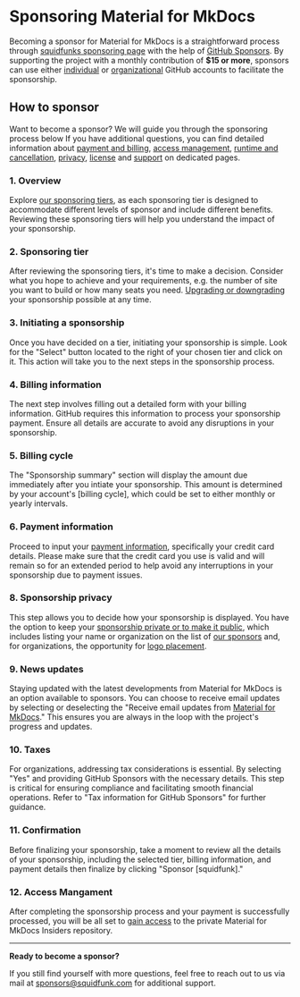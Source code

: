# Sponsoring Material for MkDocs

Becoming a sponsor for Material for MkDocs is a straightforward process through
[squidfunks sponsoring page] with the help of [GitHub Sponsors]. By supporting
the project with a monthly contribution of __$15 or more__, sponsors can use
either [individual] or [organizational] GitHub accounts to facilitate the
sponsorship.

  [squidfunks sponsoring page]: https://github.com/sponsors/squidfunk
  [GitHub Sponsors]: https://github.com/sponsors
  [individual]: access-management.md/#individuals
  [organizational]: access-management.md/#organizations

## How to sponsor

Want to become a sponsor? We will guide you through the sponsoring process below
If you have additional questions, you can find detailed information about
[payment and billing], [access management], [runtime and cancellation],
[privacy], [license] and [support] on dedicated pages.

  [payment and billing]: payment-and-billing.md
  [access management]: access-management.md
  [runtime and cancellation]: runtime-and-cancellation.md
  [privacy]: privacy.md
  [license]: license.md
  [support]: support.md

### 1. Overview

Explore [our sponsoring tiers], as each sponsoring tier is designed to
accommodate different levels of sponsor and include different benefits.
Reviewing these sponsoring tiers will help you understand the impact of your
sponsorship.

  [our sponsoring tiers]: sponsoring-tiers.md

### 2. Sponsoring tier

After reviewing the sponsoring tiers, it's time to make a decision. Consider
what you hope to achieve and your requirements, e.g. the number of site you want
to build or how many seats you need. [Upgrading or downgrading] your sponsorship
possible at any time.

  [Upgrading or downgrading]: sponsoring-tiers.md/#upgrading-and-downgrading

### 3. Initiating a sponsorship

Once you have decided on a tier, initiating your sponsorship is simple. Look for
the "Select" button located to the right of your chosen tier and click on it.
This action will take you to the next steps in the sponsorship process.

### 4. Billing information

The next step involves filling out a detailed form with your billing information.
GitHub requires this information to process your sponsorship payment. Ensure all
details are accurate to avoid any disruptions in your sponsorship.

### 5. Billing cycle

The "Sponsorship summary" section will display the amount due immediately after
you intiate your sponsorship. This amount is determined by your account's
[billing cycle], which could be set to either monthly or yearly intervals.

### 6. Payment information

Proceed to input your [payment information], specifically your credit card
details. Please make sure that the credit card you use is valid and will remain
so for an extended period to help avoid any interruptions in your sponsorship
due to payment issues.

  [payment information]: payment-and-billing.md

### 8. Sponsorship privacy

This step allows you to decide how your sponsorship is displayed. You have the
option to keep your [sponsorship private or to make it public], which includes
listing your name or organization on the list of [our sponsors] and, for
organizations, the opportunity for [logo placement].

  [sponsorship private or to make it public]: privacy.md
  [our sponsors]: our-sponsors.md
  [logo placement]: our-sponsors.md/#our-premium-sponsors

### 9. News updates

Staying updated with the latest developments from Material for MkDocs is an
option available to sponsors. You can choose to receive email updates by
selecting or deselecting the "Receive email updates from [Material for MkDocs]."
This ensures you are always in the loop with the project's progress and updates.

  [Material for MkDocs]: https://github.com/squidfunk/mkdocs-material-insiders

### 10. Taxes

For organizations, addressing tax considerations is essential. By selecting
"Yes" and providing GitHub Sponsors with the necessary details. This step is
critical for ensuring compliance and facilitating smooth financial operations.
Refer to "Tax information for GitHub Sponsors" for further guidance.

### 11. Confirmation

Before finalizing your sponsorship, take a moment to review all the details of
your sponsorship, including the selected tier, billing information, and payment
details then finalize by clicking "Sponsor [squidfunk]."

### 12. Access Mangament

After completing the sponsorship process and your payment is successfully
processed, you will be all set to [gain access] to the private Material for
MkDocs Insiders repository.

  [gain access]: access-management.md/

---

__Ready to become a sponsor?__

If you still find yourself with more questions, feel free to reach out to us via
mail at sponsors@squidfunk.com for additional support.
